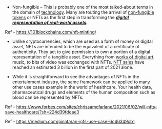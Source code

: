 







- Non-fungible – This is probably one of the most talked-about terms in the domain of [technology](https://101blockchains.com/blockchain-technology-explained/). Many are touting the arrival of [non-fungible tokens](https://101blockchains.com/non-fungible-tokens-nft/) or NFTs as the first step in transforming the ***<u>digital representation of real-world assets</u>***.

Ref  - https://101blockchains.com/nft-minting/

- Unlike cryptocurrencies, which are used as a form of money or digital asset, NFTs are intended to be the equivalent of a certificate of authenticity. They act to give permission to own a portion of a digital representation of a tangible asset. Everything from [works of digital art](https://thehealthcareblog.com/blog/2021/03/09/your-health-data-may-be-a-nft/), music, to bits of video was exchanged with NFTs. [NFT sales](https://www.cnbc.com/2021/04/13/nft-sales-top-2-billion-in-first-quarter-with-interest-from-newcomers.html) have reached an estimated 3 billion in the first part of 2021 alone.

- While it is straightforward to see the advantages of NFTs in the entertainment industry, the same framework can be applied to many other use cases example in the world of healthcare. Your health data, pharmaceutical drugs and elements of the human composition such as blood can be represented by NFTs. 

Ref - https://www.forbes.com/sites/chrissamcfarlane/2021/06/02/will-nfts-save-healthcare/?sh=224d39fdeae3



Ref - https://medium.com/pinata/an-ipfs-use-case-6c46349cb1